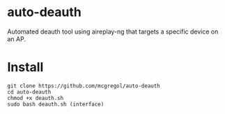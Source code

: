 # auto-deauth
Automated deauth tool using aireplay-ng that targets a specific device on an AP.

# Install
```
git clone https://github.com/mcgregol/auto-deauth
cd auto-deauth
chmod +x deauth.sh
sudo bash deauth.sh (interface)

```
